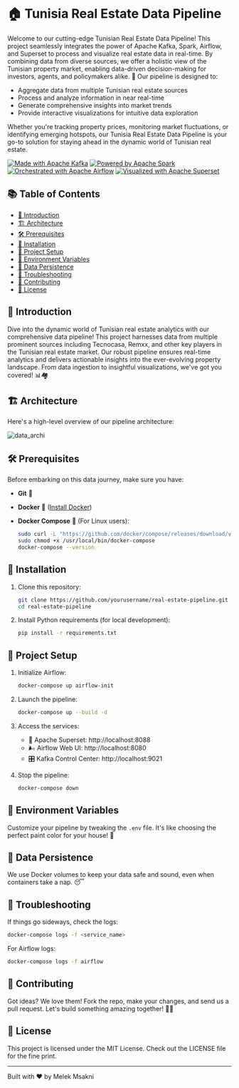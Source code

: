 

# 🏠 Tunisia Real Estate Data Pipeline



Welcome to our cutting-edge Tunisian Real Estate Data Pipeline! This project seamlessly integrates the power of Apache Kafka, Spark, Airflow, and Superset to process and visualize real estate data in real-time. By combining data from diverse sources, we offer a holistic view of the Tunisian property market, enabling data-driven decision-making for investors, agents, and policymakers alike. 🚀
Our pipeline is designed to:

- Aggregate data from multiple Tunisian real estate sources
- Process and analyze information in near real-time
- Generate comprehensive insights into market trends
- Provide interactive visualizations for intuitive data exploration

Whether you're tracking property prices, monitoring market fluctuations, or identifying emerging hotspots, our Tunisia Real Estate Data Pipeline is your go-to solution for staying ahead in the dynamic world of Tunisian real estate.

[![Made with Apache Kafka](https://img.shields.io/badge/Made%20with-Apache%20Kafka-black?style=flat-square&logo=apache-kafka)](https://kafka.apache.org/)
[![Powered by Apache Spark](https://img.shields.io/badge/Powered%20by-Apache%20Spark-orange?style=flat-square&logo=apache-spark)](https://spark.apache.org/)
[![Orchestrated with Apache Airflow](https://img.shields.io/badge/Orchestrated%20with-Apache%20Airflow-blue?style=flat-square&logo=apache-airflow)](https://airflow.apache.org/)
[![Visualized with Apache Superset](https://img.shields.io/badge/Visualized%20with-Apache%20Superset-green?style=flat-square&logo=apache-superset)](https://superset.apache.org/)

## 📚 Table of Contents

- [🌟 Introduction](#-introduction)
- [🏗️ Architecture](#️-architecture)
- [🛠️ Prerequisites](#️-prerequisites)
- [🚀 Installation](#-installation)
- [🔧 Project Setup](#-project-setup)
- [🌈 Environment Variables](#-environment-variables)
- [💾 Data Persistence](#-data-persistence)
- [🐛 Troubleshooting](#-troubleshooting)
- [🤝 Contributing](#-contributing)
- [📄 License](#-license)

## 🌟 Introduction

Dive into the dynamic world of Tunisian real estate analytics with our comprehensive data pipeline! This project harnesses data from multiple prominent sources including Tecnocasa, Remxx, and other key players in the Tunisian real estate market. Our robust pipeline ensures real-time analytics and delivers actionable insights into the ever-evolving property landscape. From data ingestion to insightful visualizations, we've got you covered! 📊🏘️

## 🏗️ Architecture

Here's a high-level overview of our pipeline architecture:





![data_archi](https://github.com/user-attachments/assets/e53f4967-0ddc-4b4c-8913-c842d2dbdfa7)


## 🛠️ Prerequisites

Before embarking on this data journey, make sure you have:

- **Git** 🐙
- **Docker** 🐳 ([Install Docker](https://docs.docker.com/get-docker/))
- **Docker Compose** 🐋 (For Linux users):

  ```bash
  sudo curl -L "https://github.com/docker/compose/releases/download/v2.20.0/docker-compose-$(uname -s)-$(uname -m)" -o /usr/local/bin/docker-compose
  sudo chmod +x /usr/local/bin/docker-compose
  docker-compose --version
  ```

## 🚀 Installation

1. Clone this repository:
   ```bash
   git clone https://github.com/yourusername/real-estate-pipeline.git
   cd real-estate-pipeline
   ```

2. Install Python requirements (for local development):
   ```bash
   pip install -r requirements.txt
   ```

## 🔧 Project Setup

1. Initialize Airflow:
   ```bash
   docker-compose up airflow-init
   ```

2. Launch the pipeline:
   ```bash
   docker-compose up --build -d
   ```

3. Access the services:
   - 🎨 Apache Superset: http://localhost:8088
   - 🌬️ Airflow Web UI: http://localhost:8080
   - 🎛️ Kafka Control Center: http://localhost:9021

4. Stop the pipeline:
   ```bash
   docker-compose down
   ```

## 🌈 Environment Variables

Customize your pipeline by tweaking the `.env` file. It's like choosing the perfect paint color for your house! 🎨

## 💾 Data Persistence

We use Docker volumes to keep your data safe and sound, even when containers take a nap. 😴

## 🐛 Troubleshooting

If things go sideways, check the logs:
```bash
docker-compose logs -f <service_name>
```

For Airflow logs:
```bash
docker-compose logs -f airflow
```

## 🤝 Contributing

Got ideas? We love them! Fork the repo, make your changes, and send us a pull request. Let's build something amazing together! 🤜🤛

## 📄 License

This project is licensed under the MIT License. Check out the LICENSE file for the fine print.

---

Built with ❤️ by Melek Msakni
